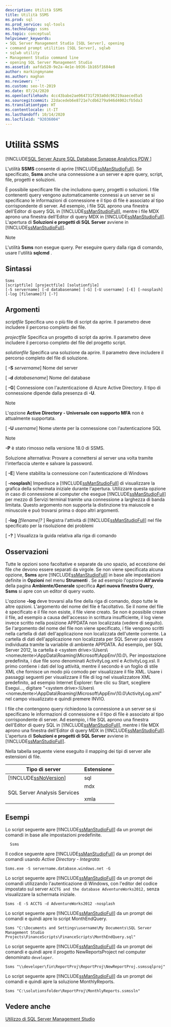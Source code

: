 ```yaml
---
description: Utilità SSMS
title: Utilità SSMS
ms.prod: sql
ms.prod_service: sql-tools
ms.technology: ssms
ms.topic: conceptual
helpviewer_keywords:
- SQL Server Management Studio [SQL Server], opening
- command prompt utilities [SQL Server], sqlwb
- sqlwb utility
- Management Studio command line
- opening SQL Server Management Studio
ms.assetid: aafda520-9e2a-4e1e-b936-1b165f1684e8
author: markingmyname
ms.author: maghan
ms.reviewer: ''
ms.custom: seo-lt-2019
ms.date: 07/24/2020
ms.openlocfilehash: 4cc43babe2ae064731f293a0dc96219aaeced5a5
ms.sourcegitcommit: 22dacedeb6e8721e7cdb6279a946d4002cfb5da3
ms.translationtype: HT
ms.contentlocale: it-IT
ms.lasthandoff: 10/14/2020
ms.locfileid: "92036004"
---
```

# <a name="ssms-utility"></a>Utilità SSMS

[!INCLUDE[SQL Server Azure SQL Database Synapse Analytics PDW ](../includes/applies-to-version/sql-asdb-asdbmi-asa-pdw.md)]

L'utilità **SSMS** consente di aprire [!INCLUDE[ssManStudioFull](../includes/ssmanstudiofull-md.md)]. Se specificato, **Ssms** anche una connessione a un server e apre query, script, file, progetti e soluzioni.

È possibile specificare file che includono query, progetti o soluzioni. I file contenenti query vengono automaticamente connessi a un server se si specificano le informazioni di connessione e il tipo di file è associato al tipo corrispondente di server. Ad esempio, i file SQL aprono una finestra dell'Editor di query SQL in [!INCLUDE[ssManStudioFull](../includes/ssmanstudiofull-md.md)], mentre i file MDX aprono una finestra dell'Editor di query MDX in [!INCLUDE[ssManStudioFull](../includes/ssmanstudiofull-md.md)]. L'apertura di **Soluzioni e progetti di SQL Server** avviene in [!INCLUDE[ssManStudioFull](../includes/ssmanstudiofull-md.md)].

> [!NOTE]
> L'utilità **Ssms** non esegue query. Per eseguire query dalla riga di comando, usare l'utilità **sqlcmd** . 

## <a name="syntax"></a>Sintassi

```syntaxsql
Ssms
[scriptfile] [projectfile] [solutionfile] 
[-S servername] [-d databasename] [-G] [-U username] [-E] [-nosplash] [-log [filename]?] [-?] 
```

## <a name="arguments"></a>Argomenti

*scriptfile* Specifica uno o più file di script da aprire. Il parametro deve includere il percorso completo dei file. 

*projectfile* Specifica un progetto di script da aprire. Il parametro deve includere il percorso completo del file del progetto script. 

*solutionfile* Specifica una soluzione da aprire. Il parametro deve includere il percorso completo del file di soluzione. 

[ **-S** _servername_] Nome del server

[ **-d** _databasename_] Nome del database

[ **-G**] Connessione con l'autenticazione di Azure Active Directory. Il tipo di connessione dipende dalla presenza di **-U**.

> [!Note]
> L'opzione **Active Directory - Universale con supporto MFA** non è attualmente supportata.

[ **-U** _username_] Nome utente per la connessione con l'autenticazione SQL

> [!Note]
> **-P** è stato rimosso nella versione 18.0 di SSMS.
>
> Soluzione alternativa: Provare a connettersi al server una volta tramite l'interfaccia utente e salvare la password.

[ **-E**] Viene stabilita la connessione con l'autenticazione di Windows

[ **-nosplash**] Impedisce a [!INCLUDE[ssManStudioFull](../includes/ssmanstudiofull-md.md)] di visualizzare la grafica della schermata iniziale durante l'apertura. Utilizzare questa opzione in caso di connessione al computer che esegue [!INCLUDE[ssManStudioFull](../includes/ssmanstudiofull-md.md)] per mezzo di Servizi terminal tramite una connessione a larghezza di banda limitata. Questo argomento non supporta la distinzione tra maiuscole e minuscole e può trovarsi prima o dopo altri argomenti.

[ **-log** _[filename]?_ ] Registra l'attività di [!INCLUDE[ssManStudioFull](../includes/ssmanstudiofull-md.md)] nel file specificato per la risoluzione dei problemi

[ **-?** ] Visualizza la guida relativa alla riga di comando

## <a name="remarks"></a>Osservazioni

Tutte le opzioni sono facoltative e separate da uno spazio, ad eccezione dei file che devono essere separati da virgole. Se non viene specificata alcuna opzione, **Ssms** apre [!INCLUDE[ssManStudioFull](../includes/ssmanstudiofull-md.md)] in base alle impostazioni definite in **Opzioni** nel menu **Strumenti** . Se ad esempio l'opzione **All'avvio** della pagina **Ambiente/Generale** specifica **Apri nuova finestra Query**, **Ssms** si apre con un editor di query vuoto.

L'opzione **-log** deve trovarsi alla fine della riga di comando, dopo tutte le altre opzioni. L'argomento del nome del file è facoltativo. Se il nome del file è specificato e il file non esiste, il file viene creato. Se non è possibile creare il file, ad esempio a causa dell'accesso in scrittura insufficiente, il log viene invece scritto nella posizione APPDATA non localizzata (vedere di seguito). Se l'argomento del nome del file non viene specificato, i file vengono scritti nella cartella di dati dell'applicazione non localizzata dell'utente corrente. La cartella di dati dell'applicazione non localizzata per SQL Server può essere individuata tramite la variabile di ambiente APPDATA. Ad esempio, per SQL Server 2012, la cartella è \<system drive>:\Users\\<nomeutente\>\AppData\Roaming\Microsoft\AppEnv\10.0\\. Per impostazione predefinita, i due file sono denominati ActivityLog.xml e ActivityLog.xsl. Il primo contiene i dati del log attività, mentre il secondo è un foglio di stile XML che fornisce un modo più comodo per visualizzare il file XML. Usare i passaggi seguenti per visualizzare il file di log nel visualizzatore XML predefinito, ad esempio Internet Explorer: fare clic su Start, scegliere Esegui..., digitare "\<system drive>:\Users\\<nomeutente\>\AppData\Roaming\Microsoft\AppEnv\10.0\ActivityLog.xml" nel campo visualizzato e quindi premere INVIO.

I file che contengono query richiedono la connessione a un server se si specificano le informazioni di connessione e il tipo di file è associato al tipo corrispondente di server. Ad esempio, i file SQL aprono una finestra dell'Editor di query SQL in [!INCLUDE[ssManStudioFull](../includes/ssmanstudiofull-md.md)], mentre i file MDX aprono una finestra dell'Editor di query MDX in [!INCLUDE[ssManStudioFull](../includes/ssmanstudiofull-md.md)]. L'apertura di **Soluzioni e progetti di SQL Server** avviene in [!INCLUDE[ssManStudioFull](../includes/ssmanstudiofull-md.md)].

Nella tabella seguente viene eseguito il mapping dei tipi di server alle estensioni di file.

| Tipo di server | Estensione |
|-------------|-----------|
|[!INCLUDE[ssNoVersion](../includes/ssnoversion-md.md)]|sql|
|SQL Server Analysis Services|mdx<br /><br /> xmla|

## <a name="examples"></a>Esempi

Lo script seguente apre [!INCLUDE[ssManStudioFull](../includes/ssmanstudiofull-md.md)] da un prompt dei comandi in base alle impostazioni predefinite.

```console
  Ssms
```

Il codice seguente apre [!INCLUDE[ssManStudioFull](../includes/ssmanstudiofull-md.md)] da un prompt dei comandi usando *Active Directory - Integrata*:

```console
Ssms.exe -S servername.database.windows.net -G
```

Lo script seguente apre [!INCLUDE[ssManStudioFull](../includes/ssmanstudiofull-md.md)] da un prompt dei comandi utilizzando l'autenticazione di Windows, con l'editor del codice impostato sul server `ACCTG and the database AdventureWorks2012,` senza visualizzare la schermata iniziale.

```console
Ssms -E -S ACCTG -d AdventureWorks2012 -nosplash
```

Lo script seguente apre [!INCLUDE[ssManStudioFull](../includes/ssmanstudiofull-md.md)] da un prompt dei comandi e quindi apre lo script MonthEndQuery.

```console
Ssms "C:\Documents and Settings\username\My Documents\SQL Server Management Studio Projects\FinanceScripts\FinanceScripts\MonthEndQuery.sql"
```

Lo script seguente apre [!INCLUDE[ssManStudioFull](../includes/ssmanstudiofull-md.md)] da un prompt dei comandi e quindi apre il progetto NewReportsProject nel computer denominato `developer`.

```console
Ssms "\\developer\fin\ReportProj\ReportProj\NewReportProj.ssmssqlproj"
```

Lo script seguente apre [!INCLUDE[ssManStudioFull](../includes/ssmanstudiofull-md.md)] da un prompt dei comandi e quindi apre la soluzione MonthlyReports. 

```console
Ssms "C:\solutionsfolder\ReportProj\MonthlyReports.ssmssln"
```

## <a name="see-also"></a>Vedere anche

[Utilizzo di SQL Server Management Studio](./sql-server-management-studio-ssms.md)
